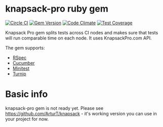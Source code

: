 # knapsack-pro ruby gem

[![Circle CI](https://circleci.com/gh/KnapsackPro/knapsack-pro-ruby.svg)](https://circleci.com/gh/KnapsackPro/knapsack-pro-ruby)
[![Gem Version](https://badge.fury.io/rb/knapsack-pro.svg)](https://rubygems.org/gems/knapsack-pro)
[![Code Climate](https://codeclimate.com/github/KnapsackPro/knapsack-pro-ruby/badges/gpa.svg)](https://codeclimate.com/github/KnapsackPro/knapsack-pro-ruby)
[![Test Coverage](https://codeclimate.com/github/KnapsackPro/knapsack-pro-ruby/badges/coverage.svg)](https://codeclimate.com/github/KnapsackPro/knapsack-pro-ruby)

Knapsack Pro gem splits tests across CI nodes and makes sure that tests will run comparable time on each node. It uses KnapsackPro.com API.

The gem supports:

* [RSpec](http://rspec.info)
* [Cucumber](https://cucumber.io)
* [Minitest](http://docs.seattlerb.org/minitest/)
* [Turnip](https://github.com/jnicklas/turnip)

# Basic info

knapsack-pro gem is not ready yet. Please see https://github.com/ArturT/knapsack - it's working version you can use in your project for now.
